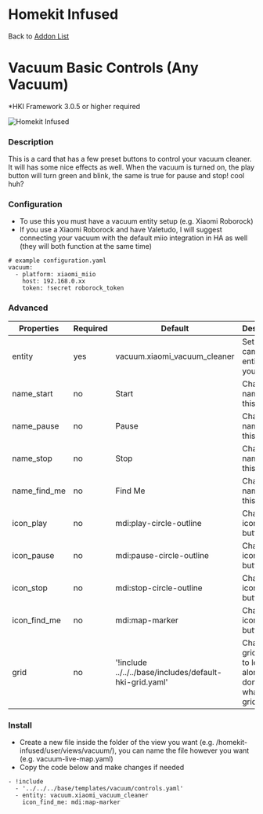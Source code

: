 # Homekit Infused

Back to [Addon List](../addon_list.md)

# Vacuum Basic Controls (Any Vacuum)
*HKI Framework 3.0.5 or higher required

![Homekit Infused](../images/vacuum-controls-preset.png)

### Description
This is a card that has a few preset buttons to control your vacuum cleaner. It will has some nice effects as well. When the vacuum is turned on, the play button will turn green and blink, the same is true for pause and stop! cool huh?

### Configuration
- To use this you must have a vacuum entity setup (e.g. Xiaomi Roborock)
- If you use a Xiaomi Roborock and have Valetudo, I will suggest connecting your vacuum with the default miio integration in HA as well (they will both function at the same time)
```
# example configuration.yaml
vacuum:
  - platform: xiaomi_miio
    host: 192.168.0.xx
    token: !secret roborock_token
```

### Advanced

| Properties | Required | Default | Description |
|----------------------------------|-------------|----------------------------------|----------------------------------------------------------------------------------------------------------------------------------------------------------------------|
| entity | yes | vacuum.xiaomi_vacuum_cleaner | Sets the camera entity of your map |
| name_start | no | Start | Change the name of this button |
| name_pause | no | Pause | Change the name of this button |
| name_stop | no | Stop | Change the name of this button |
| name_find_me | no | Find Me | Change the name of this button |
| icon_play | no | mdi:play-circle-outline | Change the icon of this button |
| icon_pause | no | mdi:pause-circle-outline | Change the icon of this button |
| icon_stop | no | mdi:stop-circle-outline | Change the icon of this button |
| icon_find_me | no | mdi:map-marker | Change the icon of this button |
| grid | no | '!include ../../../base/includes/default-hki-grid.yaml' | Change the grid (best to leave this alone if you don't know what the grid is for) |

### Install
- Create a new file inside the folder of the view you want (e.g. /homekit-infused/user/views/vacuum/), you can name the file however you want (e.g. vacuum-live-map.yaml)
- Copy the code below and make changes if needed

```
- !include
  - '../../../base/templates/vacuum/controls.yaml'
  - entity: vacuum.xiaomi_vacuum_cleaner
    icon_find_me: mdi:map-marker
```
